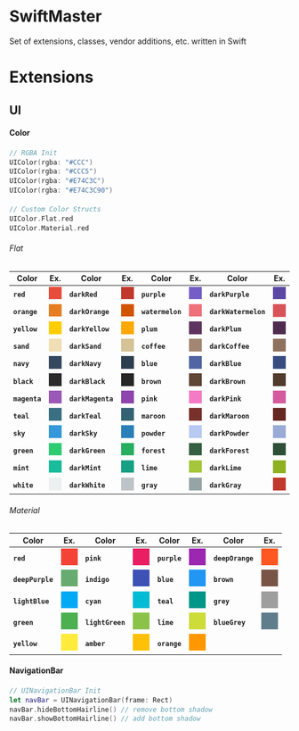 # SwiftMaster

Set of extensions, classes, vendor additions, etc. written in Swift 

# Extensions #

## UI ##

#### Color ####

``` swift
// RGBA Init
UIColor(rgba: "#CCC")
UIColor(rgba: "#CCC5")
UIColor(rgba: "#E74C3C")
UIColor(rgba: "#E74C3C90")

// Custom Color Structs
UIColor.Flat.red
UIColor.Material.red
```

###### Flat ######
Color | Ex. | Color | Ex. | Color | Ex. | Color | Ex.
----- | --- | ----- | --- | ----- | --- | ----- | ---
**`red`**        | <img src="/colors/Flat/E74C3C/E74C3C.png"/> | **`darkRed`**        | <img src="/colors/Flat/C0392C/C0392C.png"/> | **`purple`**     | <img src="/colors/Flat/745EC5/745EC5.png"/> | **`darkPurple`**     | <img src="/colors/Flat/5B48A2/5B48A2.png"/>
**`orange`**     | <img src="/colors/Flat/E67E21/E67E21.png"/> | **`darkOrange`**     | <img src="/colors/Flat/D35400/D35400.png"/> | **`watermelon`** | <img src="/colors/Flat/EF717A/EF717A.png"/> | **`darkWatermelon`** | <img src="/colors/Flat/D95459/D95459.png"/> 
**`yellow`**     | <img src="/colors/Flat/FFCD01/FFCD01.png"/> | **`darkYellow`**     | <img src="/colors/Flat/FFA801/FFA801.png"/> | **`plum`**       | <img src="/colors/Flat/5E345E/5E345E.png"/> | **`darkPlum`**       | <img src="/colors/Flat/4F2B4F/4F2B4F.png"/> 
**`sand`**       | <img src="/colors/Flat/F0DEB4/F0DEB4.png"/> | **`darkSand`**       | <img src="/colors/Flat/D5C295/D5C295.png"/> | **`coffee`**     | <img src="/colors/Flat/A38671/A38671.png"/> | **`darkCoffee`**     | <img src="/colors/Flat/8E725E/8E725E.png"/> 
**`navy`**       | <img src="/colors/Flat/34495E/34495E.png"/> | **`darkNavy`**       | <img src="/colors/Flat/2C3E50/2C3E50.png"/> | **`blue`**       | <img src="/colors/Flat/5065A1/5065A1.png"/> | **`darkBlue`**       | <img src="/colors/Flat/394C81/394C81.png"/>
**`black`**      | <img src="/colors/Flat/2B2B2B/2B2B2B.png"/> | **`darkBlack`**      | <img src="/colors/Flat/262626/262626.png"/> | **`brown`**      | <img src="/colors/Flat/5E4534/5E4534.png"/> | **`darkBrown`**      | <img src="/colors/Flat/503B2C/503B2C.png"/> 
**`magenta`**    | <img src="/colors/Flat/9B59B6/9B59B6.png"/> | **`darkMagenta`**    | <img src="/colors/Flat/8E44AD/8E44AD.png"/> | **`pink`**       | <img src="/colors/Flat/F47BC3/F47BC3.png"/> | **`darkPink`**       | <img src="/colors/Flat/D45C9E/D45C9E.png"/> 
**`teal`**       | <img src="/colors/Flat/3A6F81/3A6F81.png"/> | **`darkTeal`**       | <img src="/colors/Flat/356272/356272.png"/> | **`maroon`**     | <img src="/colors/Flat/79302A/79302A.png"/> | **`darkMaroon`**     | <img src="/colors/Flat/662621/662621.png"/> 
**`sky`**        | <img src="/colors/Flat/3498DB/3498DB.png"/> | **`darkSky`**        | <img src="/colors/Flat/2980B9/2980B9.png"/> | **`powder`**     | <img src="/colors/Flat/B8C9F2/B8C9F2.png"/> | **`darkPowder`**     | <img src="/colors/Flat/99ABD5/99ABD5.png"/> 
**`green`**      | <img src="/colors/Flat/2ECC71/2ECC71.png"/> | **`darkGreen`**      | <img src="/colors/Flat/27AE60/27AE60.png"/> | **`forest`**     | <img src="/colors/Flat/355F41/355F41.png"/> | **`darkForest`**     | <img src="/colors/Flat/2D5036/2D5036.png"/>
**`mint`**       | <img src="/colors/Flat/1ABC9C/1ABC9C.png"/> | **`darkMint`**       | <img src="/colors/Flat/17A085/17A085.png"/> | **`lime`**       | <img src="/colors/Flat/A5C63B/A5C63B.png"/> | **`darkLime`**       | <img src="/colors/Flat/8EB021/8EB021.png"/> 
**`white`**      | <img src="/colors/Flat/ECF0F1/ECF0F1.png"/> | **`darkWhite`**      | <img src="/colors/Flat/BDC3C7/BDC3C7.png"/> | **`gray`**       | <img src="/colors/Flat/95A5A6/95A5A6.png"/> | **`darkGray`**       | <img src="/colors/Flat/C0392C/C0392C.png"/>

###### Material ######
Color | Ex. | Color | Ex. | Color | Ex. | Color | Ex.
----- | --- | ----- | --- | ----- | --- | ----- | ---
**`red`**          | <img src="/colors/Material/F44336/F44336"/>   | **`pink`**         | <img src="/colors/Material/E91E63/E91E63"/> | **`purple`** | <img src="/colors/Material/9C27B0/9C27B0"/> | **`deepOrange`** | <img src="/colors/Material/FF5722/FF5722"/>
**`deepPurple`**   | <img src="/colors/Material/67AB70/67AB70"/>   | **`indigo`**       | <img src="/colors/Material/3F51B5/3F51B5"/> | **`blue`**   | <img src="/colors/Material/2196F3/2196F3"/> | **`brown`**      | <img src="/colors/Material/795548/795548"/>
**`lightBlue`**    | <img src="/colors/Material/03A9F4/03A9F4"/>   | **`cyan`**         | <img src="/colors/Material/00BCD4/00BCD4"/> | **`teal`**   | <img src="/colors/Material/009688/009688"/> | **`grey`**       | <img src="/colors/Material/9E9E9E/9E9E9E"/>
**`green`**        | <img src="/colors/Material/4CAF50/4CAF50"/>   | **`lightGreen`**   | <img src="/colors/Material/8BC34A/8BC34A"/> | **`lime`**   | <img src="/colors/Material/CDDC39/CDDC39"/> | **`blueGrey`**   | <img src="/colors/Material/607D8B/607D8B"/>
**`yellow`**       | <img src="/colors/Material/FFEB3B/FFEB3B"/>   | **`amber`**        | <img src="/colors/Material/FFC107/FFC107"/> | **`orange`** | <img src="/colors/Material/FF9800/FF9800"/> | 

#### NavigationBar ####

``` swift
// UINavigationBar Init
let navBar = UINavigationBar(frame: Rect)
navBar.hideBottomHairline() // remove bottom shadow
navBar.showBottomHairline() // add bottom shadow 

```